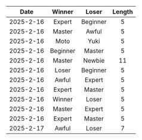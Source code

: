 |Date|Winner|Loser|Length|
|:--:|:----:|:---:|:----:|
|2025-2-16|Expert|Beginner|5|
|2025-2-16|Master|Awful|5|
|2025-2-16|Moto|Yuki|5|
|2025-2-16|Beginner|Master|5|
|2025-2-16|Master|Newbie|11|
|2025-2-16|Loser|Beginner|5|
|2025-2-16|Awful|Expert|5|
|2025-2-16|Expert|Master|5|
|2025-2-16|Winner|Loser|5|
|2025-2-16|Master|Expert|5|
|2025-2-16|Expert|Master|5|
|2025-2-17|Awful|Loser|7|
